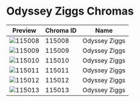 # Odyssey Ziggs Chromas

| Preview | Chroma ID | Name |
|---------|-----------|------|
| ![115008](https://raw.communitydragon.org/latest/plugins/rcp-be-lol-game-data/global/default/v1/champion-chroma-images/115/115008.png) | 115008 | Odyssey Ziggs |
| ![115009](https://raw.communitydragon.org/latest/plugins/rcp-be-lol-game-data/global/default/v1/champion-chroma-images/115/115009.png) | 115009 | Odyssey Ziggs |
| ![115010](https://raw.communitydragon.org/latest/plugins/rcp-be-lol-game-data/global/default/v1/champion-chroma-images/115/115010.png) | 115010 | Odyssey Ziggs |
| ![115011](https://raw.communitydragon.org/latest/plugins/rcp-be-lol-game-data/global/default/v1/champion-chroma-images/115/115011.png) | 115011 | Odyssey Ziggs |
| ![115012](https://raw.communitydragon.org/latest/plugins/rcp-be-lol-game-data/global/default/v1/champion-chroma-images/115/115012.png) | 115012 | Odyssey Ziggs |
| ![115013](https://raw.communitydragon.org/latest/plugins/rcp-be-lol-game-data/global/default/v1/champion-chroma-images/115/115013.png) | 115013 | Odyssey Ziggs |